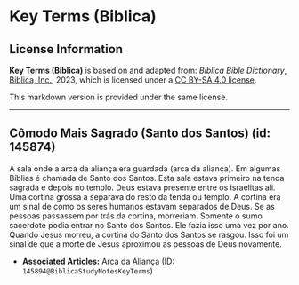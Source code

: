 # Key Terms (Biblica)

## License Information

**Key Terms (Biblica)** is based on and adapted from: _Biblica Bible Dictionary_, [Biblica, Inc.](https://www.biblica.com/), 2023, which is licensed under a [CC BY-SA 4.0 license](https://creativecommons.org/licenses/by-sa/4.0/legalcode.en).

This markdown version is provided under the same license.



--------------------------------

## Cômodo Mais Sagrado (Santo dos Santos) (id: 145874)

A sala onde a arca da aliança era guardada (arca da aliança). Em algumas Bíblias é chamada de Santo dos Santos. Esta sala estava primeiro na tenda sagrada e depois no templo. Deus estava presente entre os israelitas ali. Uma cortina grossa a separava do resto da tenda ou templo. A cortina era um sinal de como os seres humanos estavam separados de Deus. Se as pessoas passassem por trás da cortina, morreriam. Somente o sumo sacerdote podia entrar no Santo dos Santos. Ele fazia isso uma vez por ano. Quando Jesus morreu, a cortina do Santo dos Santos se rasgou. Isso foi um sinal de que a morte de Jesus aproximou as pessoas de Deus novamente.

* **Associated Articles:** Arca da Aliança (ID: `145894@BiblicaStudyNotesKeyTerms`)

